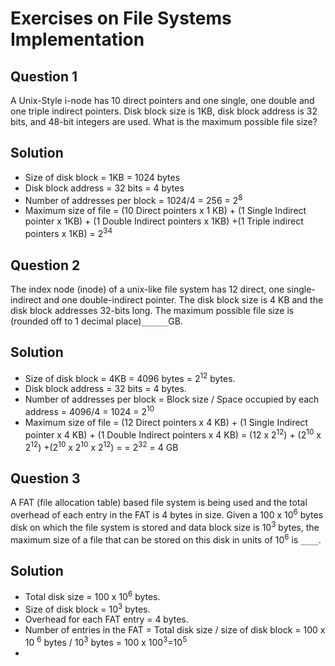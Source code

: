 # Exercises on File Systems Implementation

## Question 1 
A Unix-Style i-node has 10 direct pointers and one single, one double and one triple indirect pointers. Disk block size is 1KB, disk block address is 32 bits, and 48-bit integers are used. What is the maximum possible file size?
## Solution 
- Size of disk block = 1KB = 1024 bytes
- Disk block address = 32 bits = 4 bytes
- Number of addresses per block = 1024/4 = 256 = 2<sup>8</sup>
- Maximum size of file = (10 Direct pointers x 1 KB) + (1 Single Indirect pointer x 1KB) + (1 Double Indirect pointers x 1KB) +(1 Triple indirect pointers x 1KB)
= 2<sup>34</sup>

## Question 2

The index node (inode) of a unix-like file system has 12 direct, one single-indirect and one double-indirect pointer. The disk block size is 4 KB and the disk block addresses 32-bits long. The maximum possible file size is (rounded off to 1 decimal place)`______`GB.

## Solution
- Size of disk block = 4KB = 4096 bytes = 2<sup>12</sup> bytes.
- Disk block address = 32 bits = 4 bytes.
- Number of addresses per block = Block size / Space occupied by each address = 4096/4 = 1024 = 2<sup>10</sup>
- Maximum size of file = (12 Direct pointers x 4 KB) + (1 Single Indirect pointer x 4 KB) + (1 Double Indirect pointers x 4 KB)
= (12 x 2<sup>12</sup>) + (2<sup>10</sup> x 2<sup>12</sup>) +(2<sup>10</sup> x 2<sup>10</sup> x 2<sup>12</sup>) = = 2<sup>32</sup> = 4 GB

## Question 3 
A FAT (file allocation table) based file system is being used and the total overhead of each entry in the FAT is 4 bytes in size. Given a 100 x 10<sup>6</sup> bytes disk on which the file system is stored and data block size is 10<sup>3</sup> bytes, the maximum size of a file that can be stored on this disk in units of 10<sup>6</sup> is `____`.
## Solution
- Total disk size = 100 x 10<sup>6</sup> bytes.
- Size of disk block = 10<sup>3</sup> bytes. 
- Overhead for each FAT entry = 4 bytes.
- Number of entries in the FAT = Total disk size / size of disk block = 100 x 10 <sup>6</sup> bytes / 10<sup>3</sup> bytes = 100 x 100<sup>3</sup>=10<sup>5</sup>
- 